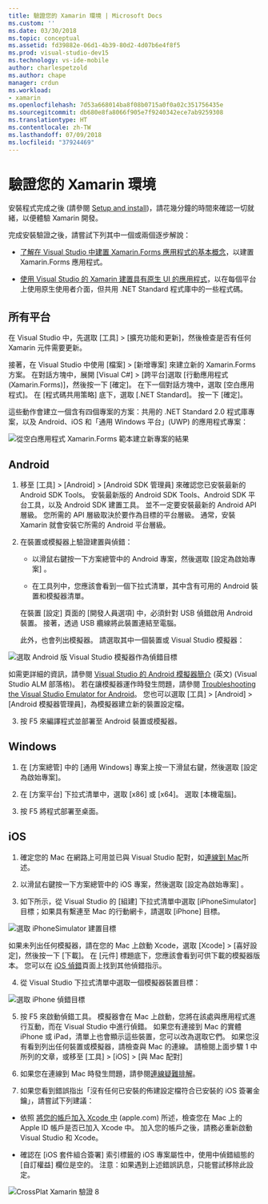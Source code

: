 ```yaml
---
title: 驗證您的 Xamarin 環境 | Microsoft Docs
ms.custom: ''
ms.date: 03/30/2018
ms.topic: conceptual
ms.assetid: fd39882e-06d1-4b39-80d2-4d07b6e4f8f5
ms.prod: visual-studio-dev15
ms.technology: vs-ide-mobile
author: charlespetzold
ms.author: chape
manager: crdun
ms.workload:
- xamarin
ms.openlocfilehash: 7d53a668014ba8f08b0715a0f0a02c351756435e
ms.sourcegitcommit: db680e8fa8066f905e7f9240342ece7ab9259308
ms.translationtype: HT
ms.contentlocale: zh-TW
ms.lasthandoff: 07/09/2018
ms.locfileid: "37924469"
---
```

# <a name="verify-your-xamarin-environment"></a>驗證您的 Xamarin 環境

安裝程式完成之後 (請參閱 [Setup and install](../cross-platform/setup-and-install.md))，請花幾分鐘的時間來確認一切就緒，以便體驗 Xamarin 開發。

 完成安裝驗證之後，請嘗試下列其中一個或兩個逐步解說：

-   [了解在 Visual Studio 中建置 Xamarin.Forms 應用程式的基本概念](../cross-platform/learn-app-building-basics-with-xamarin-forms-in-visual-studio.md)，以建置 Xamarin.Forms 應用程式。

-   [使用 Visual Studio 的 Xamarin 建置具有原生 UI 的應用程式](../cross-platform/build-apps-with-native-ui-using-xamarin-in-visual-studio.md)，以在每個平台上使用原生使用者介面，但共用 .NET Standard 程式庫中的一些程式碼。

## <a name="all-platforms"></a>所有平台

在 Visual Studio 中，先選取 [工具] > [擴充功能和更新]，然後檢查是否有任何 Xamarin 元件需要更新。

接著，在 Visual Studio 中使用 [檔案] > [新增專案] 來建立新的 Xamarin.Forms 方案。 在對話方塊中，展開 [Visual C#] > [跨平台]選取 [行動應用程式 (Xamarin.Forms)]，然後按一下 [確定]。 在下一個對話方塊中，選取 [空白應用程式]。 在 [程式碼共用策略] 底下，選取 [.NET Standard]。 按一下 [確定]。

這些動作會建立一個含有四個專案的方案：共用的 .NET Standard 2.0 程式庫專案，以及 Android、iOS 和「通用 Windows 平台」(UWP) 的應用程式專案：

![從空白應用程式 Xamarin.Forms 範本建立新專案的結果](../cross-platform/media/crossplat-xamarin-verify-1.png "CrossPlat Xamarin 驗證 1")

## <a name="android"></a>Android

1. 移至 [工具] > [Android] > [Android SDK 管理員] 來確認您已安裝最新的 Android SDK Tools。 安裝最新版的 Android SDK Tools、Android SDK 平台工具，以及 Android SDK 建置工具。 並不一定要安裝最新的 Android API 層級。 您所需的 API 層級取決於要作為目標的平台層級。 通常，安裝 Xamarin 就會安裝它所需的 Android 平台層級。

2.  在裝置或模擬器上驗證建置與偵錯：

    -   以滑鼠右鍵按一下方案總管中的 Android 專案，然後選取 [設定為啟始專案] 。

    -   在工具列中，您應該會看到一個下拉式清單，其中含有可用的 Android 裝置和模擬器清單。

    在裝置 [設定] 頁面的 [開發人員選項] 中，必須針對 USB 偵錯啟用 Android 裝置。 接著，透過 USB 纜線將此裝置連結至電腦。

    此外，也會列出模擬器。 請選取其中一個裝置或 Visual Studio 模擬器：

  ![選取 Android 版 Visual Studio 模擬器作為偵錯目標](../cross-platform/media/crossplat-xamarin-verify-3.png "CrossPlat Xamarin 驗證 3")

  如需更詳細的資訊，請參閱 [Visual Studio 的 Android 模擬器簡介](http://blogs.msdn.com/b/visualstudioalm/archive/2014/11/12/introducing-visual-studio-s-emulator-for-android.aspx) \(英文\) (Visual Studio ALM 部落格)。 若在讓模擬器運作時發生問題，請參閱 [Troubleshooting the Visual Studio Emulator for Android](../cross-platform/troubleshooting-the-visual-studio-emulator-for-android.md)。 您也可以選取 [工具] > [Android] > [Android 模擬器管理員]，為模擬器建立新的裝置設定檔。

3. 按 F5 來編譯程式並部署至 Android 裝置或模擬器。

## <a name="windows"></a>Windows

1.  在 [方案總管] 中的 [通用 Windows] 專案上按一下滑鼠右鍵，然後選取 [設定為啟始專案]。

2.  在 [方案平台] 下拉式清單中，選取 [x86] 或 [x64]。 選取 [本機電腦]。

3.  按 F5 將程式部署至桌面。

## <a name="ios"></a>iOS

1.  確定您的 Mac 在網路上可用並已與 Visual Studio 配對，如[連線到 Mac](/xamarin/ios/get-started/installation/windows/connecting-to-mac/)所述。

2.  以滑鼠右鍵按一下方案總管中的 iOS 專案，然後選取 [設定為啟始專案] 。

3.  如下所示，從 Visual Studio 的 [組建] 下拉式清單中選取 [iPhoneSimulator] 目標；如果具有繫連至 Mac 的行動網卡，請選取 [iPhone] 目標。

 ![選取 iPhoneSimulator 建置目標](../cross-platform/media/crossplat-xamarin-verify-5.png "CrossPlat Xamarin 驗證 5")

 如果未列出任何模擬器，請在您的 Mac 上啟動 Xcode，選取 [Xcode] > [喜好設定]，然後按一下 [下載]。 在 [元件] 標題底下，您應該會看到可供下載的模擬器版本。 您可以在 [iOS 偵錯](/xamarin/ios/deploy-test/debugging-in-xamarin-ios/?tabs=vsmac#Debugging_on_the_Simulator)頁面上找到其他偵錯指示。

4.  從 Visual Studio 下拉式清單中選取一個模擬器裝置目標：

 ![選取 iPhone 偵錯目標](../cross-platform/media/crossplat-xamarin-verify-6.png "CrossPlat Xamarin 驗證 6")

5. 按 F5 來啟動偵錯工具。 模擬器會在 Mac 上啟動，您將在該處與應用程式進行互動，而在 Visual Studio 中進行偵錯。 如果您有連接到 Mac 的實體 iPhone 或 iPad，清單上也會顯示這些裝置，您可以改為選取它們。 如果您沒有看到列出任何裝置或模擬器，請檢查與 Mac 的連線。 請檢閱上面步驟 1 中所列的文章，或移至 [工具] > [iOS] > [與 Mac 配對]

6.  如果您在連線到 Mac 時發生問題，請參閱[連線疑難排解](/xamarin/ios/get-started/installation/windows/connecting-to-mac/troubleshooting/)。

7.  如果您看到錯誤指出「沒有任何已安裝的佈建設定檔符合已安裝的 iOS 簽署金鑰」，請嘗試下列建議：

  - 依照 [將您的帳戶加入 Xcode 中](https://developer.apple.com/library/content/documentation/IDEs/Conceptual/AppStoreDistributionTutorial/AddingYourAccounttoXcode/AddingYourAccounttoXcode.html#//apple_ref/doc/uid/TP40013839-CH40-SW1) (apple.com) 所述，檢查您在 Mac 上的 Apple ID 帳戶是否已加入 Xcode 中。  加入您的帳戶之後，請務必重新啟動 Visual Studio 和 Xcode。

  - 確認在 [iOS 套件組合簽署] 索引標籤的 iOS 專案屬性中，使用中偵錯組態的 [自訂權益] 欄位是空的。  注意：如果遇到上述錯誤訊息，只能嘗試移除此設定。

  ![CrossPlat Xamarin 驗證 8](../cross-platform/media/crossplat-xamarin-verify-8.png "CrossPlat Xamarin 驗證 8")
